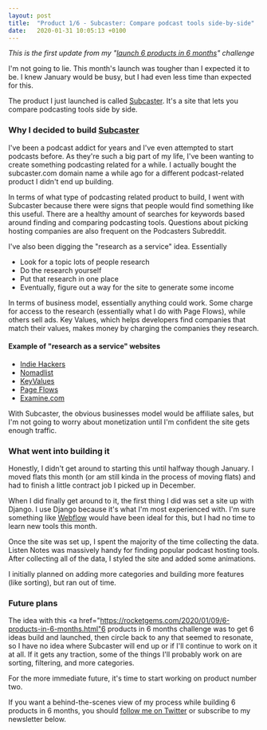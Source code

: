 ```yaml
---
layout: post
title:  "Product 1/6 - Subcaster: Compare podcast tools side-by-side"
date:   2020-01-31 10:05:13 +0100
---
```


*This is the first update from my "<a href="https://rocketgems.com/2020/01/09/6-products-in-6-months.html">launch 6 products in 6 months</a>" challenge*

I'm not going to lie. This month's launch was tougher than I expected it to be. I knew January would be busy, but I had even less time than expected for this.

The product I just launched is called <a href="https://subcaster.com/" target="_blank">Subcaster</a>. It's a site that lets you compare podcasting tools side by side.

### Why I decided to build <a href="https://subcaster.com/" target="_blank">Subcaster</a>
I've been a podcast addict for years and I've even attempted to start podcasts before. As they're such a big part of my life, I've been wanting to create something podcasting related for a while. I actually bought the subcaster.com domain name a while ago for a different podcast-related product I didn't end up building.

In terms of what type of podcasting related product to build, I went with Subcaster because there were signs that people would find something like this useful. There are a healthy amount of searches for keywords based around finding and comparing podcasting tools. Questions about picking hosting companies are also frequent on the Podcasters Subreddit.

I've also been digging the "research as a service" idea. Essentially

 - Look for a topic lots of people research
 - Do the research yourself
 - Put that research in one place
 - Eventually, figure out a way for the site to generate some income

In terms of business model, essentially anything could work. Some charge for access to the research (essentially what I do with Page Flows), while others sell ads. Key Values, which helps developers find companies that match their values, makes money by charging the companies they research.

#### Example of "research as a service" websites

 - <a href="https://indiehackers.com/" target="_blank" rel="nofollow noreferrer">Indie Hackers</a>
 - <a href="https://nomadlist.com/" target="_blank" rel="nofollow noreferrer">Nomadlist</a>
 - <a href="https://keyvalues.com/" target="_blank" rel="nofollow noreferrer">KeyValues</a>
 - <a href="https://pageflows.com/" target="_blank" rel="nofollow noreferrer">Page Flows</a>
 - <a href="https://examine.com/" target="_blank" rel="nofollow noreferrer">Examine.com</a>

With Subcaster, the obvious businesses model would be affiliate sales, but I'm not going to worry about monetization until I'm confident the site gets enough traffic.

### What went into building it
Honestly, I didn't get around to starting this until halfway though January. I moved flats this month (or am still kinda in the process of moving flats) and had to finish a little contract job I picked up in December.

When I did finally get around to it, the first thing I did was set a site up with Django. I use Django because it's what I'm most experienced with. I'm sure something like <a href="https://webflow.com/" target="_blank" rel="nofollow noreferrer">Webflow</a> would have been ideal for this, but I had no time to learn new tools this month.

Once the site was set up, I spent the majority of the time collecting the data. Listen Notes was massively handy for finding popular podcast hosting tools. After collecting all of the data, I styled the site and added some animations.

I initially planned on adding more categories and building more features (like sorting), but ran out of time.

### Future plans
The idea with this <a href="https://rocketgems.com/2020/01/09/6-products-in-6-months.html"6 products in 6 months</a> challenge was to get 6 ideas build and launched, then circle back to any that seemed to resonate, so I have no idea where Subcaster will end up or if I'll continue to work on it at all. If it gets any traction, some of the things I'll probably work on are sorting, filtering, and more categories.

For the more immediate future, it's time to start working on product number two.

If you want a behind-the-scenes view of my process while building 6 products in 6 months, you should <a href="https://twitter.com/ramykhuffash" target="_blank" rel="nofollow">follow me on Twitter</a> or subscribe to my newsletter below.
